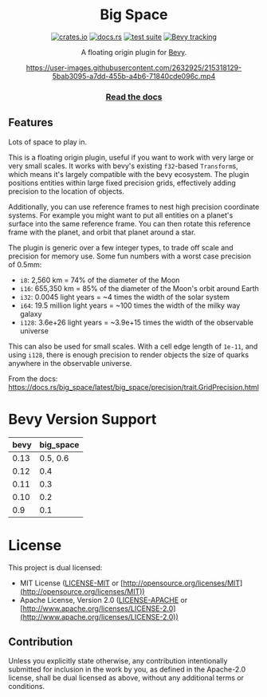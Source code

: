 <div align="center">
  
# Big Space

[![crates.io](https://img.shields.io/crates/v/big_space)](https://crates.io/crates/big_space)
[![docs.rs](https://docs.rs/big_space/badge.svg)](https://docs.rs/big_space)
[![test suite](https://github.com/aevyrie/big_space/actions/workflows/rust.yml/badge.svg)](https://github.com/aevyrie/big_space/actions/workflows/rust.yml)
[![Bevy tracking](https://img.shields.io/badge/Bevy%20tracking-main-lightblue)](https://github.com/bevyengine/bevy/blob/main/docs/plugins_guidelines.md#main-branch-tracking)

A floating origin plugin for [Bevy](https://github.com/bevyengine/bevy).

https://user-images.githubusercontent.com/2632925/215318129-5bab3095-a7dd-455b-a4b6-71840cde096c.mp4

### [Read the docs](https://docs.rs/big_space)

</div>

## Features

Lots of space to play in.

This is a floating origin plugin, useful if you want to work with very large or very small scales. It works with bevy's existing `f32`-based `Transform`s, which means it's largely compatible with the bevy ecosystem. The plugin positions entities within large fixed precision grids, effectively adding precision to the location of objects.

Additionally, you can use reference frames to nest high precision coordinate systems. For example you might want to put all entities on a planet's surface into the same reference frame. You can then rotate this reference frame with the planet, and orbit that planet around a star.

The plugin is generic over a few integer types, to trade off scale and precision for memory use. Some fun numbers with a worst case precision of 0.5mm:
  - `i8`: 2,560 km = 74% of the diameter of the Moon
  - `i16`: 655,350 km = 85% of the diameter of the Moon's orbit around Earth
  - `i32`: 0.0045 light years = ~4 times the width of the solar system
  - `i64`: 19.5 million light years = ~100 times the width of the milky way galaxy
  - `i128`: 3.6e+26 light years = ~3.9e+15 times the width of the observable universe

This can also be used for small scales. With a cell edge length of `1e-11`, and using `i128`, there is enough precision to render objects the size of quarks anywhere in the observable universe.

From the docs: https://docs.rs/big_space/latest/big_space/precision/trait.GridPrecision.html

# Bevy Version Support

| bevy | big_space |
| ---- | --------- |
| 0.13 | 0.5, 0.6  |
| 0.12 | 0.4       |
| 0.11 | 0.3       |
| 0.10 | 0.2       |
| 0.9  | 0.1       |

# License

This project is dual licensed:

* MIT License ([LICENSE-MIT](LICENSE-MIT) or [http://opensource.org/licenses/MIT](http://opensource.org/licenses/MIT))
* Apache License, Version 2.0 ([LICENSE-APACHE](LICENSE-APACHE) or [http://www.apache.org/licenses/LICENSE-2.0](http://www.apache.org/licenses/LICENSE-2.0))

## Contribution

Unless you explicitly state otherwise, any contribution intentionally submitted for inclusion in the work by you, as defined in the Apache-2.0 license, shall be dual licensed as above, without any additional terms or conditions.
